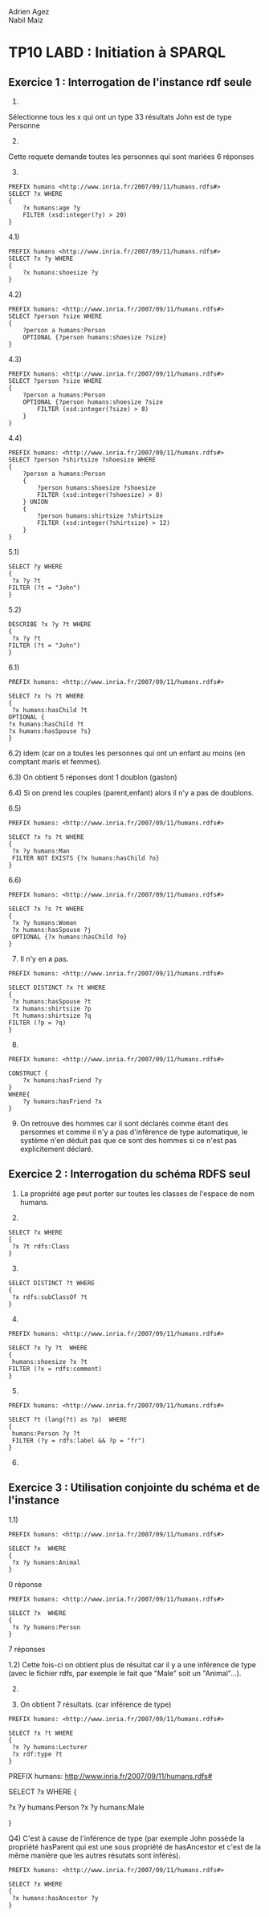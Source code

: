 Adrien Agez <br/>
Nabil Maiz

# TP10 LABD : Initiation à SPARQL

## Exercice 1 : Interrogation de l'instance rdf seule

1)
Sélectionne tous les x qui ont un type
33 résultats
John est de type Personne

2) 
Cette requete demande toutes les personnes  qui sont mariées
6 réponses

3)
```SPARQL
PREFIX humans <http://www.inria.fr/2007/09/11/humans.rdfs#>
SELECT ?x WHERE
{
    ?x humans:age ?y
    FILTER (xsd:integer(?y) > 20)
}
```

4.1)
```SPARQL
PREFIX humans <http://www.inria.fr/2007/09/11/humans.rdfs#>
SELECT ?x ?y WHERE
{
    ?x humans:shoesize ?y
}
```

4.2)
```SPARQL
PREFIX humans: <http://www.inria.fr/2007/09/11/humans.rdfs#>
SELECT ?person ?size WHERE
{
    ?person a humans:Person
    OPTIONAL {?person humans:shoesize ?size}
}
```

4.3) 
```SPARQL
PREFIX humans: <http://www.inria.fr/2007/09/11/humans.rdfs#>
SELECT ?person ?size WHERE
{
    ?person a humans:Person
    OPTIONAL {?person humans:shoesize ?size
        FILTER (xsd:integer(?size) > 8)
    }
}
```

4.4)
```SPARQL
PREFIX humans: <http://www.inria.fr/2007/09/11/humans.rdfs#>
SELECT ?person ?shirtsize ?shoesize WHERE
{
    ?person a humans:Person
    {
        ?person humans:shoesize ?shoesize
        FILTER (xsd:integer(?shoesize) > 8)
    } UNION
    {
        ?person humans:shirtsize ?shirtsize
        FILTER (xsd:integer(?shirtsize) > 12)
    }
}
```


5.1)
```SPARQL
SELECT ?y WHERE
{
 ?x ?y ?t
FILTER (?t = "John")
}
```

5.2)
```SPARQL
DESCRIBE ?x ?y ?t WHERE
{
 ?x ?y ?t
FILTER (?t = "John")
}
```
6.1)
```SPARQL
PREFIX humans: <http://www.inria.fr/2007/09/11/humans.rdfs#>

SELECT ?x ?s ?t WHERE
{
 ?x humans:hasChild ?t
OPTIONAL {
?x humans:hasChild ?t
?x humans:hasSpouse ?s}
}
```

6.2) idem (car on a toutes les personnes qui ont un enfant au moins (en comptant maris et femmes).

6.3) On obtient 5 réponses dont 1 doublon (gaston)

6.4) Si on prend les couples (parent,enfant) alors il n'y a pas de doublons.

6.5) 
```SPARQL
PREFIX humans: <http://www.inria.fr/2007/09/11/humans.rdfs#>

SELECT ?x ?s ?t WHERE
{
 ?x ?y humans:Man
 FILTER NOT EXISTS {?x humans:hasChild ?o}
}
```

6.6)
```SPARQL
PREFIX humans: <http://www.inria.fr/2007/09/11/humans.rdfs#>

SELECT ?x ?s ?t WHERE
{
 ?x ?y humans:Woman
 ?x humans:hasSpouse ?j
 OPTIONAL {?x humans:hasChild ?o}
}
```
	
7) Il n'y en a pas.
```SPARQL
PREFIX humans: <http://www.inria.fr/2007/09/11/humans.rdfs#>

SELECT DISTINCT ?x ?t WHERE
{
 ?x humans:hasSpouse ?t
 ?x humans:shirtsize ?p
 ?t humans:shirtsize ?q
FILTER (?p = ?q)
}
```

8)
```SPARQL
PREFIX humans: <http://www.inria.fr/2007/09/11/humans.rdfs#>

CONSTRUCT {
	?x humans:hasFriend ?y
}
WHERE{
	?y humans:hasFriend ?x
}
```		

9) On retrouve des hommes car il sont déclarés comme étant des personnes et comme il n'y a pas d'inférence de type automatique, le système n'en déduit pas que ce sont des hommes si ce n'est pas explicitement déclaré.

## Exercice 2 : Interrogation du schéma RDFS seul

1) La propriété age peut porter sur toutes les classes de l'espace de nom humans.

2)
```SPARQL
SELECT ?x WHERE
{
 ?x ?t rdfs:Class
}
```

3) 
```SPARQL
SELECT DISTINCT ?t WHERE
{
 ?x rdfs:subClassOf ?t 
}
```
4)
```SPARQL
PREFIX humans: <http://www.inria.fr/2007/09/11/humans.rdfs#>

SELECT ?x ?y ?t  WHERE
{
 humans:shoesize ?x ?t
FILTER (?x = rdfs:comment)
}
```
5)
```SPARQL
PREFIX humans: <http://www.inria.fr/2007/09/11/humans.rdfs#>

SELECT ?t (lang(?t) as ?p)  WHERE
{
 humans:Person ?y ?t
 FILTER (?y = rdfs:label && ?p = "fr")
}
```

6) 


## Exercice 3 : Utilisation conjointe du schéma et de l'instance

1.1)
```SPARQL
PREFIX humans: <http://www.inria.fr/2007/09/11/humans.rdfs#>

SELECT ?x  WHERE
{
 ?x ?y humans:Animal
}
```

0 réponse

```SPARQL
PREFIX humans: <http://www.inria.fr/2007/09/11/humans.rdfs#>

SELECT ?x  WHERE
{
 ?x ?y humans:Person
}
```

7 réponses

1.2) Cette fois-ci on obtient plus de résultat car il y a une inférence de type (avec le fichier rdfs, par exemple le fait que "Male" soit un "Animal"...).

2)


3) On obtient 7 résultats. (car inférence de type)
```SPARQL
PREFIX humans: <http://www.inria.fr/2007/09/11/humans.rdfs#>

SELECT ?x ?t WHERE
{
 ?x ?y humans:Lecturer
 ?x rdf:type ?t
}
```

PREFIX humans: <http://www.inria.fr/2007/09/11/humans.rdfs#>

SELECT ?x  WHERE
{

 ?x ?y humans:Person
 ?x ?y humans:Male

}

Q4) C'est à cause de l'inférence de type (par exemple John possède la propriété hasParent qui est une sous propriété de hasAncestor et c'est de la même manière que les autres résutats sont inférés).

```SPARQL
PREFIX humans: <http://www.inria.fr/2007/09/11/humans.rdfs#>

SELECT ?x WHERE
{
 ?x humans:hasAncestor ?y 
}
```
